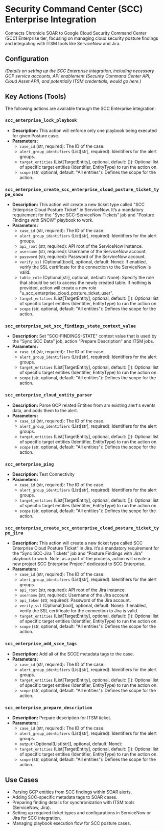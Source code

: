# Security Command Center (SCC) Enterprise Integration

Connects Chronicle SOAR to Google Cloud Security Command Center (SCC) Enterprise tier, focusing on managing cloud security posture findings and integrating with ITSM tools like ServiceNow and Jira.

## Configuration

*(Details on setting up the SCC Enterprise integration, including necessary GCP service accounts, API enablement (Security Command Center API, Cloud Asset API), and potentially ITSM credentials, would go here.)*

## Key Actions (Tools)

The following actions are available through the SCC Enterprise integration:

### `scc_enterprise_lock_playbook`

*   **Description:** This action will enforce only one playbook being executed for given Posture case.
*   **Parameters:**
    *   `case_id` (str, required): The ID of the case.
    *   `alert_group_identifiers` (List[str], required): Identifiers for the alert groups.
    *   `target_entities` (List[TargetEntity], optional, default: []): Optional list of specific target entities (Identifier, EntityType) to run the action on.
    *   `scope` (str, optional, default: "All entities"): Defines the scope for the action.

### `scc_enterprise_create_scc_enterprise_cloud_posture_ticket_type_snow`

*   **Description:** This action will create a new ticket type called "SCC Enterprise Cloud Posture Ticket" in ServiceNow. It’s a mandatory requirement for the "Sync SCC-ServiceNow Tickets" job and "Posture Findings with SNOW" playbook to work.
*   **Parameters:**
    *   `case_id` (str, required): The ID of the case.
    *   `alert_group_identifiers` (List[str], required): Identifiers for the alert groups.
    *   `api_root` (str, required): API root of the ServiceNow instance.
    *   `username` (str, required): Username of the ServiceNow account.
    *   `password` (str, required): Password of the ServiceNow account.
    *   `verify_ssl` (Optional[bool], optional, default: None): If enabled, verify the SSL certificate for the connection to the ServiceNow is valid.
    *   `table_role` (Optional[str], optional, default: None): Specify the role that should be set to access the newly created table. If nothing is provided, action will create a new role "u_scc_enterprise_cloud_posture_ticket_user".
    *   `target_entities` (List[TargetEntity], optional, default: []): Optional list of specific target entities (Identifier, EntityType) to run the action on.
    *   `scope` (str, optional, default: "All entities"): Defines the scope for the action.

### `scc_enterprise_set_scc_findings_state_context_value`

*   **Description:** Set "SCC-FINDINGS-STATE" context value that is used by the "Sync SCC Data" job, action "Prepare Description" and ITSM jobs.
*   **Parameters:**
    *   `case_id` (str, required): The ID of the case.
    *   `alert_group_identifiers` (List[str], required): Identifiers for the alert groups.
    *   `target_entities` (List[TargetEntity], optional, default: []): Optional list of specific target entities (Identifier, EntityType) to run the action on.
    *   `scope` (str, optional, default: "All entities"): Defines the scope for the action.

### `scc_enterprise_cloud_entity_parser`

*   **Description:** Parse GCP related Entities from am existing alert's events data, and adds them to the alert.
*   **Parameters:**
    *   `case_id` (str, required): The ID of the case.
    *   `alert_group_identifiers` (List[str], required): Identifiers for the alert groups.
    *   `target_entities` (List[TargetEntity], optional, default: []): Optional list of specific target entities (Identifier, EntityType) to run the action on.
    *   `scope` (str, optional, default: "All entities"): Defines the scope for the action.

### `scc_enterprise_ping`

*   **Description:** Test Connectivity
*   **Parameters:**
    *   `case_id` (str, required): The ID of the case.
    *   `alert_group_identifiers` (List[str], required): Identifiers for the alert groups.
    *   `target_entities` (List[TargetEntity], optional, default: []): Optional list of specific target entities (Identifier, EntityType) to run the action on.
    *   `scope` (str, optional, default: "All entities"): Defines the scope for the action.

### `scc_enterprise_create_scc_enterprise_cloud_posture_ticket_type_jira`

*   **Description:** This action will create a new ticket type called SCC Enterprise Cloud Posture Ticket” in Jira. It’s a mandatory requirement for the “Sync SCC-Jira Tickets” job and “Posture Findings with Jira” playbook to work. Note: as a part of the process, action will create a new project SCC Enterprise Project” dedicated to SCC Enterprise.
*   **Parameters:**
    *   `case_id` (str, required): The ID of the case.
    *   `alert_group_identifiers` (List[str], required): Identifiers for the alert groups.
    *   `api_root` (str, required): API root of the Jira instance.
    *   `username` (str, required): Username of the Jira account.
    *   `api_token` (str, required): Password of the Jira account.
    *   `verify_ssl` (Optional[bool], optional, default: None): If enabled, verify the SSL certificate for the connection to Jira is valid.
    *   `target_entities` (List[TargetEntity], optional, default: []): Optional list of specific target entities (Identifier, EntityType) to run the action on.
    *   `scope` (str, optional, default: "All entities"): Defines the scope for the action.

### `scc_enterprise_add_scce_tags`

*   **Description:** Add all of the SCCE metadata tags to the case.
*   **Parameters:**
    *   `case_id` (str, required): The ID of the case.
    *   `alert_group_identifiers` (List[str], required): Identifiers for the alert groups.
    *   `target_entities` (List[TargetEntity], optional, default: []): Optional list of specific target entities (Identifier, EntityType) to run the action on.
    *   `scope` (str, optional, default: "All entities"): Defines the scope for the action.

### `scc_enterprise_prepare_description`

*   **Description:** Prepare description for ITSM ticket.
*   **Parameters:**
    *   `case_id` (str, required): The ID of the case.
    *   `alert_group_identifiers` (List[str], required): Identifiers for the alert groups.
    *   `output` (Optional[List[str]], optional, default: None):
    *   `target_entities` (List[TargetEntity], optional, default: []): Optional list of specific target entities (Identifier, EntityType) to run the action on.
    *   `scope` (str, optional, default: "All entities"): Defines the scope for the action.

## Use Cases

*   Parsing GCP entities from SCC findings within SOAR alerts.
*   Adding SCC-specific metadata tags to SOAR cases.
*   Preparing finding details for synchronization with ITSM tools (ServiceNow, Jira).
*   Setting up required ticket types and configurations in ServiceNow or Jira for SCC integration.
*   Managing playbook execution flow for SCC posture cases.
